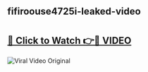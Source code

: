 ## fifiroouse4725i-leaked-video 

# <h2><a href="http://freeplayer.one?title=fifiroouse4725i-leaked-video&ref=21J">🔗 Click to Watch 👉🔴 VIDEO</a></h2>

<a href="http://freeplayer.one?title=fifiroouse4725i-leaked-video&ref=21J" rel="nofollow" data-target="animated-image.originalLink"><img src="https://i.ibb.co.com/xMMVF88/686577567.gif" alt="Viral Video Original" style="max-width: 100%; display: inline-block;" data-target="animated-image.originalImage"></a>

